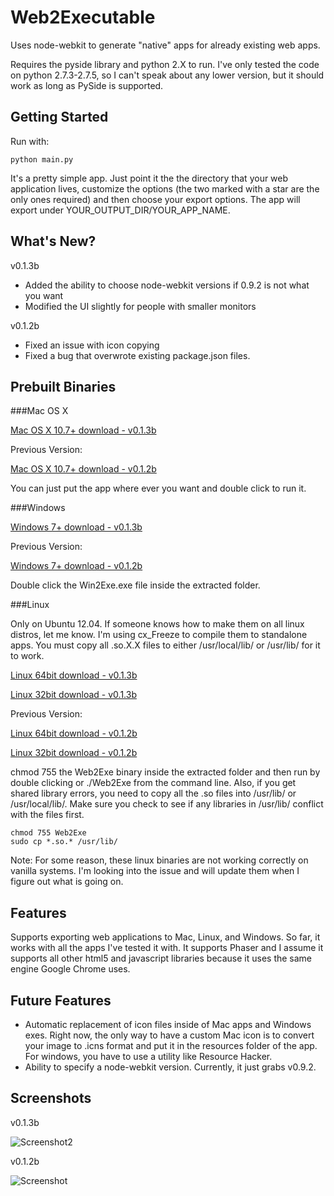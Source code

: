 Web2Executable
==============

Uses node-webkit to generate "native" apps for already existing web apps.

Requires the pyside library and python 2.X to run. I've only tested the code on python 2.7.3-2.7.5, so I can't speak about any lower version, but it should work as long as PySide is supported.


Getting Started
---------------

Run with:

```
python main.py
```

It's a pretty simple app. Just point it the the directory that your web application lives, customize the options (the two marked with a star are the only ones required) and then choose your export options. The app will export under YOUR_OUTPUT_DIR/YOUR_APP_NAME. 

What's New?
----------------------

v0.1.3b

- Added the ability to choose node-webkit versions if 0.9.2 is not what you want
- Modified the UI slightly for people with smaller monitors

v0.1.2b

- Fixed an issue with icon copying
- Fixed a bug that overwrote existing package.json files.

Prebuilt Binaries
-----------------

###Mac OS X

[Mac OS X 10.7+ download - v0.1.3b](http://www.mediafire.com/download/xlt355pvl07y029/Web2ExeMac-v0.1.3b.zip)

Previous Version:

[Mac OS X 10.7+ download - v0.1.2b](http://www.mediafire.com/download/uz9aaod7ttvdhyr/Web2ExeMac-v0.1.2b.zip)


You can just put the app where ever you want and double click to run it.

###Windows

[Windows 7+ download - v0.1.3b](http://www.mediafire.com/download/809teb4l93030r4/Web2ExeWin-v0.1.3b.zip)

Previous Version:

[Windows 7+ download - v0.1.2b](http://www.mediafire.com/download/zdnm8y6183215zd/Web2ExeWin-v0.1.2b.zip)


Double click the Win2Exe.exe file inside the extracted folder.

###Linux

Only on Ubuntu 12.04. If someone knows how to make them on all linux distros, let me know. I'm using cx_Freeze to compile them to standalone apps. You must copy all .so.X.X files to either /usr/local/lib/ or /usr/lib/ for it to work.

[Linux 64bit download - v0.1.3b](http://www.mediafire.com/download/2fwb5k3vo2ic371/Web2ExeLinux64-v0.1.3b.zip)

[Linux 32bit download - v0.1.3b](http://www.mediafire.com/download/u46ug222e99a077/Web2ExeLinux32-v0.1.3b.zip)

Previous Version:

[Linux 64bit download - v0.1.2b](http://www.mediafire.com/download/5rm1d68zeyckbde/Web2ExeLinux64-v0.1.2b.zip)

[Linux 32bit download - v0.1.2b](http://www.mediafire.com/download/2rga5pzznnksw0v/Web2ExeLinux32-v0.1.2b.zip)


chmod 755 the Web2Exe binary inside the extracted folder and then run by double clicking or ./Web2Exe from the command line. Also, if you get shared library errors, you need to copy all the .so files into /usr/lib/ or /usr/local/lib/. Make sure you check to see if any libraries in /usr/lib/ conflict with the files first.

```
chmod 755 Web2Exe
sudo cp *.so.* /usr/lib/
```

Note: For some reason, these linux binaries are not working correctly on vanilla systems. I'm looking into the issue and will update them when I figure out what is going on.


Features
--------

Supports exporting web applications to Mac, Linux, and Windows. So far, it works with all the apps I've tested it with. It supports Phaser and I assume it supports all other html5 and javascript libraries because it uses the same engine Google Chrome uses.

Future Features
---------------

- Automatic replacement of icon files inside of Mac apps and Windows exes. Right now, the only way to have a custom Mac icon is to convert your image to .icns format and put it in the resources folder of the app. For windows, you have to use a utility like Resource Hacker.
- Ability to specify a node-webkit version. Currently, it just grabs v0.9.2.

Screenshots
-----------

v0.1.3b

![Screenshot2](http://i.imgur.com/jZ7TE63.png)

v0.1.2b

![Screenshot](http://i.imgur.com/V1609ea.png) 


